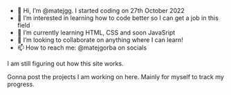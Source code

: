 - 👋 Hi, I’m @matejgg. I started coding on 27th October 2022               
- 👀 I’m interested in learning how to code better so I can get a job in this field 
- 🌱 I’m currently learning HTML, CSS and soon JavaSript
- 💞️ I’m looking to collaborate on anything where I can learn!
- 📫 How to reach me: @matejgorba on socials


I am still figuring out how this site works.

Gonna post the projects I am working on here. Mainly for myself to track my progress.


<!---
matejgg/matejgg is a ✨ special ✨ repository because its `README.md` (this file) appears on your GitHub profile.
You can click the Preview link to take a look at your changes.
--->
